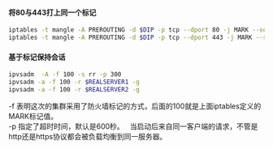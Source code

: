 #### 将80与443打上同一个标记
```bash
iptables -t mangle -A PREROUTING -d $DIP -p tcp --dport 80 -j MARK --set-mark 100
iptables -t mangle -A PREROUTING -d $DIP -p tcp --dport 443 -j MARK --set-mark 100
```

#### 基于标记保持会话
```bash
ipvsadm  -A -f 100 -s rr -p 300
ipvsadm -a -f 100 -r $REALSERVER1 -g
ipvsadm -a -f 100 -r $REALSERVER2 -g 
```
-f 表明这次的集群采用了防火墙标记的方式，后面的100就是上面iptables定义的MARK标记值。  
-p 指定了超时时间，默认是600秒。  
当启动后来自同一客户端的请求，不管是http还是https协议都会被负载均衡到同一服务器。
